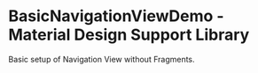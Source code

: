 # BasicNavigationViewDemo - Material Design Support Library

Basic setup of Navigation View without Fragments.